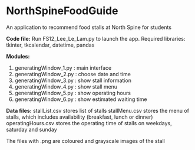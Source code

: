 # NorthSpineFoodGuide
An application to recommend food stalls at North Spine for students 

**Code file:**
Run FS12_Lee_Le_Lam.py to launch the app.
Required libraries: tkinter, tkcalendar, datetime, pandas

**Modules:**
1) generatingWindow_1.py : main interface
2) generatingWindow_2.py : choose date and time
3) generatingWindow_3.py : show stall information
4) generatingWindow_4.py : show stall menu
5) generatingWindow_5.py : show operating hours
6) generatingWindow_6.py : show estimated waiting time

**Data files:**
stallList.csv stores list of stalls
stallMenu.csv stores the menu of stalls, which includes availability (breakfast, lunch or dinner)
operatingHours.csv stores the operating time of stalls on weekdays, saturday and sunday

The files with .png are coloured and grayscale images of the stall
